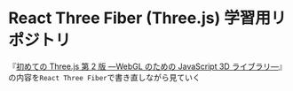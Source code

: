# React Three Fiber (Three.js) 学習用リポジトリ

『[初めての Three.js 第 2 版 ―WebGL のための JavaScript 3D ライブラリ―](https://www.oreilly.co.jp/books/9784873117706/ '初めてのThree.js')』の内容を`React Three Fiber`で書き直しながら見ていく
